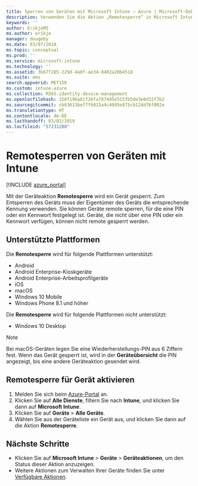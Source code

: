 ```yaml
---
title: Sperren von Geräten mit Microsoft Intune – Azure | Microsoft-Dokumentation
description: Verwenden Sie die Aktion „Remotesperre“ in Microsoft Intune, um ein Gerät zu sperren, das durch eine PIN oder ein Kennwort geschützt ist.
keywords: ''
author: ErikjeMS
ms.author: erikje
manager: dougeby
ms.date: 03/07/2018
ms.topic: conceptual
ms.prod: ''
ms.service: microsoft-intune
ms.technology: ''
ms.assetid: 3b67f285-229d-4a0f-ae34-0402a20b4518
ms.suite: ems
search.appverid: MET150
ms.custom: intune-azure
ms.collection: M365-identity-device-management
ms.openlocfilehash: 328f196a61f26fa787495e515fb5de3e0d32f7b2
ms.sourcegitcommit: cb93613bef7f6015a4c4095e875cb12dd76f002e
ms.translationtype: HT
ms.contentlocale: de-DE
ms.lasthandoff: 03/02/2019
ms.locfileid: "57231280"
---
```

# <a name="remotely-lock-devices-with-intune"></a>Remotesperren von Geräten mit Intune

[!INCLUDE [azure_portal](./includes/azure_portal.md)]

Mit der Geräteaktion **Remotesperre** wird ein Gerät gesperrt. Zum Entsperren des Geräts muss der Eigentümer des Geräts die entsprechende Kennung verwenden. Sie können Geräte remote sperren, für die eine PIN oder ein Kennwort festgelegt ist. Geräte, die nicht über eine PIN oder ein Kennwort verfügen, können nicht remote gesperrt werden.

## <a name="supported-platforms"></a>Unterstützte Plattformen

Die **Remotesperre** wird für folgende Plattformen unterstützt:

- Android
- Android Enterprise-Kioskgeräte
- Android Enterprise-Arbeitsprofilgeräte
- iOS
- macOS
- Windows 10 Mobile
- Windows Phone 8.1 und höher

Die **Remotesperre** wird für folgende Plattformen nicht unterstützt:
- Windows 10 Desktop

> [!NOTE]
> Bei macOS-Geräten legen Sie eine Wiederherstellungs-PIN aus 6 Ziffern fest. Wenn das Gerät gesperrt ist, wird in der **Geräteübersicht** die PIN angezeigt, bis eine andere Geräteaktion gesendet wird.

## <a name="remote-lock-a-device"></a>Remotesperre für Gerät aktivieren

1. Melden Sie sich beim [Azure-Portal](https://portal.azure.com) an.
2. Klicken Sie auf **Alle Dienste**, filtern Sie nach **Intune**, und klicken Sie dann auf **Microsoft Intune**.
3. Klicken Sie auf **Geräte** > **Alle Geräte**.
4. Wählen Sie aus der Geräteliste ein Gerät aus, und klicken Sie dann auf die Aktion **Remotesperre**.

## <a name="next-steps"></a>Nächste Schritte

- Klicken Sie auf **Microsoft Intune** > **Geräte** > **Geräteaktionen**, um den Status dieser Aktion anzuzeigen. 
- Weitere Aktionen zum Verwalten Ihrer Geräte finden Sie unter [Verfügbare Aktionen](device-management.md).
